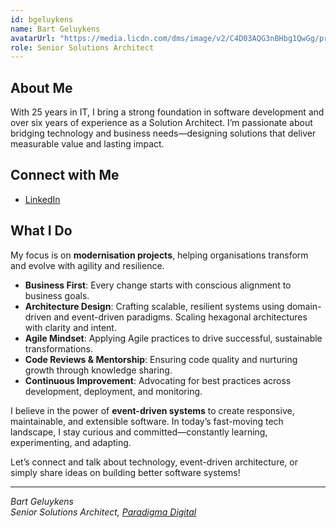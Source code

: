 ```yaml
---
id: bgeluykens
name: Bart Geluykens
avatarUrl: "https://media.licdn.com/dms/image/v2/C4D03AQG3nBHbg1QwGg/profile-displayphoto-shrink_200_200/profile-displayphoto-shrink_200_200/0/1634887962698?e=1761177600&v=beta&t=70MwCPrC2MRgFJazLVCYro5HZbMqZai0svIkGmIAX1w"
role: Senior Solutions Architect
---
```


## About Me

With 25 years in IT, I bring a strong foundation in software development and over six years of experience as a Solution Architect. I’m passionate about bridging technology and business needs—designing solutions that deliver measurable value and lasting impact.

## Connect with Me

- [LinkedIn](https://www.linkedin.com/in/bgeluykens/)

## What I Do

My focus is on **modernisation projects**, helping organisations transform and evolve with agility and resilience.  

- **Business First**: Every change starts with conscious alignment to business goals.  
- **Architecture Design**: Crafting scalable, resilient systems using domain-driven and event-driven paradigms. Scaling hexagonal architectures with clarity and intent.  
- **Agile Mindset**: Applying Agile practices to drive successful, sustainable transformations.  
- **Code Reviews & Mentorship**: Ensuring code quality and nurturing growth through knowledge sharing.  
- **Continuous Improvement**: Advocating for best practices across development, deployment, and monitoring.  

I believe in the power of **event-driven systems** to create responsive, maintainable, and extensible software. In today’s fast-moving tech landscape, I stay curious and committed—constantly learning, experimenting, and adapting.  

Let’s connect and talk about technology, event-driven architecture, or simply share ideas on building better software systems!  

---
*Bart Geluykens*  
*Senior Solutions Architect, [Paradigma Digital](https://www.paradigmadigital.com/)*  